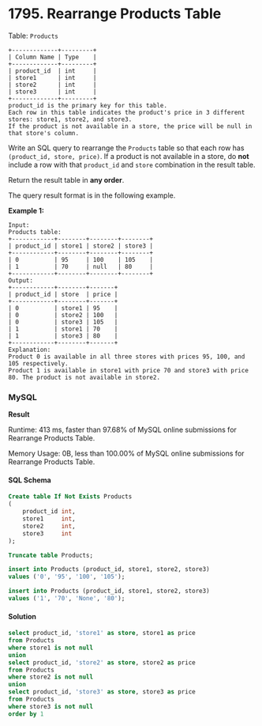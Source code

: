 # 1795. Rearrange Products Table

Table: `Products`

```
+-------------+---------+
| Column Name | Type    |
+-------------+---------+
| product_id  | int     |
| store1      | int     |
| store2      | int     |
| store3      | int     |
+-------------+---------+
product_id is the primary key for this table.
Each row in this table indicates the product's price in 3 different stores: store1, store2, and store3.
If the product is not available in a store, the price will be null in that store's column.
```

Write an SQL query to rearrange the `Products` table so that each row has `(product_id, store, price)`. If a product is not available in a store, do **not** include a row with that `product_id` and `store` combination in the result table.

Return the result table in **any order**.

The query result format is in the following example.

**Example 1:**

```
Input: 
Products table:
+------------+--------+--------+--------+
| product_id | store1 | store2 | store3 |
+------------+--------+--------+--------+
| 0          | 95     | 100    | 105    |
| 1          | 70     | null   | 80     |
+------------+--------+--------+--------+
Output:
+------------+--------+-------+
| product_id | store  | price |
+------------+--------+-------+
| 0          | store1 | 95    |
| 0          | store2 | 100   |
| 0          | store3 | 105   |
| 1          | store1 | 70    |
| 1          | store3 | 80    |
+------------+--------+-------+
Explanation:
Product 0 is available in all three stores with prices 95, 100, and 105 respectively.
Product 1 is available in store1 with price 70 and store3 with price 80. The product is not available in store2.

```

### MySQL <a href="#javascript" id="javascript"></a>

**Result**

Runtime: 413 ms, faster than 97.68% of MySQL online submissions for Rearrange Products Table.

Memory Usage: 0B, less than 100.00% of MySQL online submissions for Rearrange Products Table.

#### SQL Schema

```sql
Create table If Not Exists Products
(
    product_id int,
    store1     int,
    store2     int,
    store3     int
);

Truncate table Products;

insert into Products (product_id, store1, store2, store3)
values ('0', '95', '100', '105');

insert into Products (product_id, store1, store2, store3)
values ('1', '70', 'None', '80');
```

#### Solution <a href="#javascript" id="javascript"></a>

```sql
select product_id, 'store1' as store, store1 as price
from Products
where store1 is not null
union
select product_id, 'store2' as store, store2 as price
from Products
where store2 is not null
union
select product_id, 'store3' as store, store3 as price
from Products
where store3 is not null
order by 1
```

